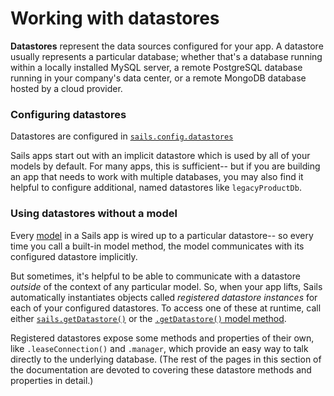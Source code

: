 # Working with datastores

**Datastores** represent the data sources configured for your app.  A datastore usually represents a particular database; whether that's a database running within a locally installed MySQL server, a remote PostgreSQL database running in your company's data center, or a remote MongoDB database hosted by a cloud provider.

### Configuring datastores

Datastores are configured in [`sails.config.datastores`](http://sailsjs.com/documentation/reference/configuration/sails-config-datastores)

Sails apps start out with an implicit datastore which is used by all of your models by default.  For many apps, this is sufficient-- but if you are building an app that needs to work with multiple databases, you may also find it helpful to configure additional, named datastores like `legacyProductDb`.

### Using datastores without a model

Every [model](http://sailsjs.com/documentation/concepts/models-and-orm/models) in a Sails app is wired up to a particular datastore-- so every time you call a built-in model method, the model communicates with its configured datastore implicitly.

But sometimes, it's helpful to be able to communicate with a datastore _outside_ of the context of any particular model.  So, when your app lifts, Sails automatically instantiates objects called _registered datastore instances_ for each of your configured datastores.  To access one of these at runtime, call either [`sails.getDatastore()`](http://sailsjs.com/documentation/reference/application/sails-get-datastore) or the [`.getDatastore()` model method](http://sailsjs.com/documentation/reference/waterline-orm/models/get-datastore).  

Registered datastores expose some methods and properties of their own, like `.leaseConnection()` and `.manager`, which provide an easy way to talk directly to the underlying database.  (The rest of the pages in this section of the documentation are devoted to covering these datastore methods and properties in detail.)


<docmeta name="displayName" value="Datastores">
